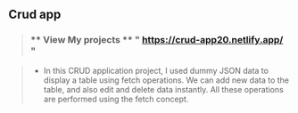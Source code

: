 ## Crud app

> ### ** View My projects ** " https://crud-app20.netlify.app/ " ###

> - In this CRUD application project, I used dummy JSON data to display a table using fetch operations. We can add new data to the table, and also edit and delete data instantly. All these operations are performed using the fetch concept.